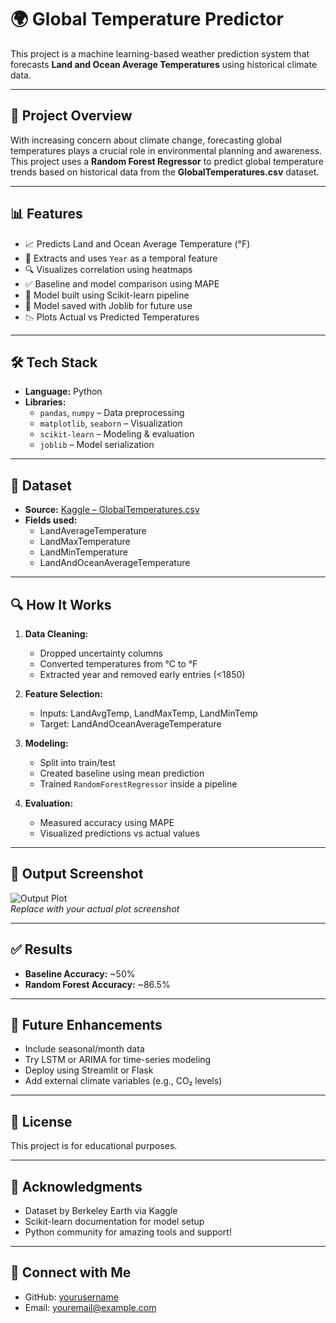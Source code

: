 # 🌍 Global Temperature Predictor

This project is a machine learning-based weather prediction system that forecasts **Land and Ocean Average Temperatures** using historical climate data.

---

## 📌 Project Overview

With increasing concern about climate change, forecasting global temperatures plays a crucial role in environmental planning and awareness. This project uses a **Random Forest Regressor** to predict global temperature trends based on historical data from the **GlobalTemperatures.csv** dataset.

---

## 📊 Features

- 📈 Predicts Land and Ocean Average Temperature (°F)
- 📅 Extracts and uses `Year` as a temporal feature
- 🔍 Visualizes correlation using heatmaps
- ✅ Baseline and model comparison using MAPE
- 🧠 Model built using Scikit-learn pipeline
- 💾 Model saved with Joblib for future use
- 📉 Plots Actual vs Predicted Temperatures

---

## 🛠️ Tech Stack

- **Language:** Python  
- **Libraries:**
  - `pandas`, `numpy` – Data preprocessing
  - `matplotlib`, `seaborn` – Visualization
  - `scikit-learn` – Modeling & evaluation
  - `joblib` – Model serialization

---

## 📁 Dataset

- **Source:** [Kaggle – GlobalTemperatures.csv](https://www.kaggle.com/datasets/berkeleyearth/climate-change-earth-surface-temperature-data)
- **Fields used:**
  - LandAverageTemperature
  - LandMaxTemperature
  - LandMinTemperature
  - LandAndOceanAverageTemperature

---

## 🔍 How It Works

1. **Data Cleaning:**
   - Dropped uncertainty columns
   - Converted temperatures from °C to °F
   - Extracted year and removed early entries (<1850)

2. **Feature Selection:**
   - Inputs: LandAvgTemp, LandMaxTemp, LandMinTemp
   - Target: LandAndOceanAverageTemperature

3. **Modeling:**
   - Split into train/test
   - Created baseline using mean prediction
   - Trained `RandomForestRegressor` inside a pipeline

4. **Evaluation:**
   - Measured accuracy using MAPE
   - Visualized predictions vs actual values

---

## 📸 Output Screenshot

![Output Plot](images/Screenshot2025-07-14190634.png)  
*Replace with your actual plot screenshot*

---

## ✅ Results

- **Baseline Accuracy:** ~50%
- **Random Forest Accuracy:** ~86.5%

---

## 🚀 Future Enhancements

- Include seasonal/month data
- Try LSTM or ARIMA for time-series modeling
- Deploy using Streamlit or Flask
- Add external climate variables (e.g., CO₂ levels)

---

## 📎 License

This project is for educational purposes.

---

## 🙌 Acknowledgments

- Dataset by Berkeley Earth via Kaggle  
- Scikit-learn documentation for model setup  
- Python community for amazing tools and support!

---

## 🔗 Connect with Me

- GitHub: [yourusername](https://github.com/yourusername)  
- Email: [youremail@example.com](mailto:youremail@example.com)

